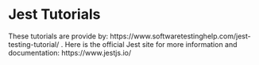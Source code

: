 <h1>Jest Tutorials</h1>

<p> These tutorials are provide by: https://www.softwaretestinghelp.com/jest-testing-tutorial/ .  Here is the official Jest site for more information and documentation: https://www.jestjs.io/ </p>

